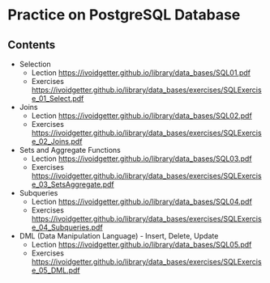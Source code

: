 Practice on PostgreSQL Database
===============================

Contents
--------
* Selection
  * Lection https://ivoidgetter.github.io/library/data_bases/SQL01.pdf
  * Exercises https://ivoidgetter.github.io/library/data_bases/exercises/SQLExercise_01_Select.pdf
* Joins
  * Lection https://ivoidgetter.github.io/library/data_bases/SQL02.pdf
  * Exercises https://ivoidgetter.github.io/library/data_bases/exercises/SQLExercise_02_Joins.pdf
* Sets and Aggregate Functions
  * Lection https://ivoidgetter.github.io/library/data_bases/SQL03.pdf
  * Exercises https://ivoidgetter.github.io/library/data_bases/exercises/SQLExercise_03_SetsAggregate.pdf
* Subqueries
  * Lection https://ivoidgetter.github.io/library/data_bases/SQL04.pdf
  * Exercises https://ivoidgetter.github.io/library/data_bases/exercises/SQLExercise_04_Subqueries.pdf
* DML (Data Manipulation Language) - Insert, Delete, Update
  * Lection https://ivoidgetter.github.io/library/data_bases/SQL05.pdf
  * Exercises https://ivoidgetter.github.io/library/data_bases/exercises/SQLExercise_05_DML.pdf